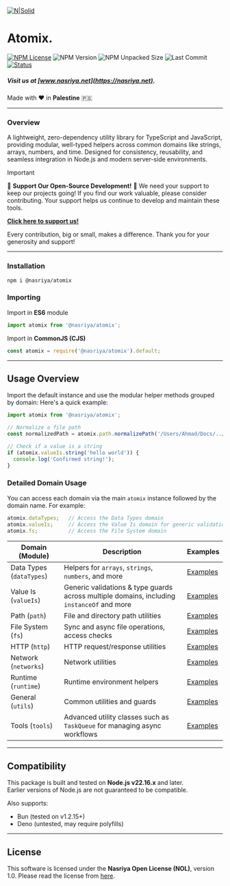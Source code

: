 [![N|Solid](https://static.wixstatic.com/media/72ffe6_da8d2142d49c42b29c96ba80c8a91a6c~mv2.png)](https://nasriya.net)

# Atomix.
[![NPM License](https://img.shields.io/npm/l/%40nasriya%2Fatomix?color=lightgreen)](https://github.com/nasriyasoftware/Atomix?tab=License-1-ov-file) ![NPM Version](https://img.shields.io/npm/v/%40nasriya%2Fatomix) ![NPM Unpacked Size](https://img.shields.io/npm/unpacked-size/%40nasriya%2Fatomix) ![Last Commit](https://img.shields.io/github/last-commit/nasriyasoftware/Atomix.svg) [![Status](https://img.shields.io/badge/Status-Stable-lightgreen.svg)](link-to-your-status-page)

##### Visit us at [www.nasriya.net](https://nasriya.net).

Made with ❤️ in **Palestine** 🇵🇸
___
### Overview
A lightweight, zero-dependency utility library for TypeScript and JavaScript, providing modular, well-typed helpers across common domains like strings, arrays, numbers, and time. Designed for consistency, reusability, and seamless integration in Node.js and modern server-side environments.

> [!IMPORTANT]
> 
> 🌟 **Support Our Open-Source Development!** 🌟
> We need your support to keep our projects going! If you find our work valuable, please consider contributing. Your support helps us continue to develop and maintain these tools.
> 
> **[Click here to support us!](https://fund.nasriya.net/)**
> 
> Every contribution, big or small, makes a difference. Thank you for your generosity and support!
___
### Installation
```shell
npm i @nasriya/atomix
```

### Importing
Import in **ES6** module
```ts
import atomix from '@nasriya/atomix';
```

Import in **CommonJS (CJS)**
```js
const atomix = require('@nasriya/atomix').default;
```
___
## Usage Overview

Import the default instance and use the modular helper methods grouped by domain:
Here's a quick example:

```ts
import atomix from '@nasriya/atomix';

// Normalize a file path
const normalizedPath = atomix.path.normalizePath('/Users/Ahmad/Docs/../Downloads');

// Check if a value is a string
if (atomix.valueIs.string('hello world')) {
  console.log('Confirmed string!');
}
```

### Detailed Domain Usage
You can access each domain via the main `atomix` instance followed by the domain name. For example:

```ts
atomix.dataTypes;   // Access the Data Types domain
atomix.valueIs;     // Access the Value Is domain for generic validations
atomix.fs;          // Access the File System domain
```

| Domain (Module)          | Description                                                                                | Examples                                      |
| ------------------------ | ------------------------------------------------------------------------------------------ | --------------------------------------------- |
| Data Types (`dataTypes`) | Helpers for `arrays`, `strings`, `numbers`, and more                                       | [Examples](./examples/dataTypes/dataTypes.md) |
| Value Is (`valueIs`)     | Generic validations & type guards across multiple domains, including `instanceOf` and more | [Examples](./examples/valueIs.md)             |
| Path (`path`)            | File and directory path utilities                                                          | [Examples](./examples/path.md)                |
| File System (`fs`)       | Sync and async file operations, access checks                                              | [Examples](./examples/fs.md)                  |
| HTTP (`http`)            | HTTP request/response utilities                                                            | [Examples](./examples/http.md)                |
| Network (`networks`)     | Network utilities                                                                          | [Examples](./examples/networks.md)            |
| Runtime (`runtime`)      | Runtime environment helpers                                                                | [Examples](./examples/runtime.md)             |
| General (`utils`)        | Common utilities and guards                                                                | [Examples](./examples/utils.md)               |
| Tools (`tools`)          | Advanced utility classes such as `TaskQueue` for managing async workflows                  | [Examples](./examples/tools/tools.md)         |

---
## Compatibility

This package is built and tested on **Node.js v22.16.x** and later.  
Earlier versions of Node.js are not guaranteed to be compatible.

Also supports:
- Bun (tested on v1.2.15+)
- Deno (untested, may require polyfills)
___
## License
This software is licensed under the **Nasriya Open License (NOL)**, version 1.0.
Please read the license from [here](https://github.com/nasriyasoftware/Atomix?tab=License-1-ov-file).